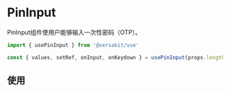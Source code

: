 # PinInput

PinInput组件使用户能够输入一次性密码（OTP）。

```TypeScript
import { usePinInput } from '@versakit/vue'

const { values, setRef, onInput, onKeydown } = usePinInput(props.length)
```

## 使用

<demo vue="./example/index.vue" />
